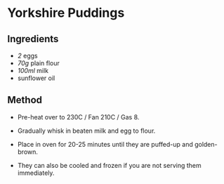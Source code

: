 # Yorkshire Puddings

## Ingredients

- _2_ eggs
- _70g_ plain flour
- _100ml_ milk
- sunflower oil

## Method

- Pre-heat over to 230C / Fan 210C / Gas 8.

- Gradually whisk in beaten milk and egg to flour.

- Place in oven for 20-25 minutes until they are puffed-up and golden-brown.

- They can also be cooled and frozen if you are not serving them immediately.
